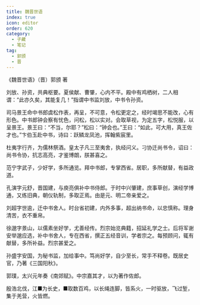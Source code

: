 ```yaml
---
title: 魏晋世语
index: true
icon: editor
order: 620
category:
  - 子藏
  - 笔记
tag:
  - 郭颁
  - 晋
---
```


《魏晋世语》（晋）郭颁 著  

刘放、孙资，共典枢要。夏侯献、曹肇，心内不平。殿中有鸡栖树，二人相谓：“此亦久矣，其能复几！”指谓中书监刘放，中书令孙资。  

司马景王命中书郎虞松作表，再呈，不可意，令松更定之，经时竭思不能改，心有形色。中书郎钟会察有忧色，问松，松以实对。会取草视，为定五字，松悦服，以呈景王。景王曰：“不当，尔耶？”松曰：“钟会也。”王曰：“如此，可大用，真王佐才也。”卞伯玉赴中书，诗曰：跃鳞龙凤池，挥翰紫宸里。  

杜夷字行齐，为儒林祭酒。皇太子凡三至夷舍，执经问义。刁协迁尚书令，诏曰：尚书令协，抗志高亮，才鉴博朗，朕甚喜之。  

范宁字武子，少好学，多所通览。拜中书郎，专掌西省。居职，多所献替，有益政道。  

孔演字元舒，晋国建，与庾亮俱补中书侍郎。于时中兴肇建，庶事草创，演经学博通，又练旧典，朝仪轨制，多取正焉。由是元、明二帝亲爱之。  

刘超字世逾，迁中书舍人。时台省初建，内外多事，超出纳书命，以忠慎称。理身清苦，衣不重帛。  

徐邈字景山，以儒素坐好学，尤善经传。烈宗始览典籍，招延礼学之士。后将军谢安举邈应选，补中书舍人，专在西省，撰正五经音训，学者宗之。每预顾问，辄有献替，多所补益。烈宗甚爱之。  

孙盛字安国，为秘书监，加给事中。笃尚好学，自少至长，常手不释卷。既居史官，乃著《三国阳秋》。  

郭璞，太兴元年奏《南郊赋》。中宗嘉其才，以为著作佐郎。  

殷浩北伐，江■为长史，■取数百鸡，以长绳连脚，皆系火，一时驱放，飞过堑，集于羌营，火皆燃。  
